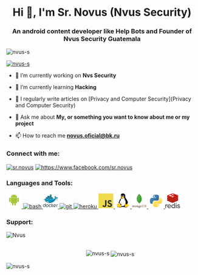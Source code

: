 <h1 align="center">Hi 👋, I'm Sr. Novus (Nvus Security)</h1>
<h3 align="center">An android content developer like Help Bots and Founder of Nvus Security Guatemala</h3>

<p align="left"> <img src="https://komarev.com/ghpvc/?username=nvus-s&label=Profile%20views&color=0e75b6&style=flat" alt="nvus-s" /> </p>

<p align="left"> <a href="https://github.com/ryo-ma/github-profile-trophy"><img src="https://github-profile-trophy.vercel.app/?username=nvus-s" alt="nvus-s" /></a> </p>

- 🔭 I’m currently working on **Nvs Security**

- 🌱 I’m currently learning **Hacking**

- 📝 I regularly write articles on [Privacy and Computer Security](Privacy and Computer Security)

- 💬 Ask me about **My, or something you want to know about me or my project**

- 📫 How to reach me **novus.oficial@bk.ru**

<h3 align="left">Connect with me:</h3>
<p align="left">
<a href="https://fb.com/sr.novus" target="blank"><img align="center" src="https://raw.githubusercontent.com/rahuldkjain/github-profile-readme-generator/master/src/images/icons/Social/facebook.svg" alt="sr.novus" height="30" width="40" /></a>
<a href="https://www.youtube.com/c/nvus security" target="blank"><img align="center" src="https://raw.githubusercontent.com/rahuldkjain/github-profile-readme-generator/master/src/images/icons/Social/youtube.svg" alt="https://www.facebook.com/sr.novus" height="30" width="40" /></a>
</p>

<h3 align="left">Languages and Tools:</h3>
<p align="left"> <a href="https://developer.android.com" target="_blank"> <img src="https://raw.githubusercontent.com/devicons/devicon/master/icons/android/android-original-wordmark.svg" alt="android" width="40" height="40"/> </a> <a href="https://www.gnu.org/software/bash/" target="_blank"> <img src="https://www.vectorlogo.zone/logos/gnu_bash/gnu_bash-icon.svg" alt="bash" width="40" height="40"/> </a> <a href="https://www.docker.com/" target="_blank"> <img src="https://raw.githubusercontent.com/devicons/devicon/master/icons/docker/docker-original-wordmark.svg" alt="docker" width="40" height="40"/> </a> <a href="https://git-scm.com/" target="_blank"> <img src="https://www.vectorlogo.zone/logos/git-scm/git-scm-icon.svg" alt="git" width="40" height="40"/> </a> <a href="https://heroku.com" target="_blank"> <img src="https://www.vectorlogo.zone/logos/heroku/heroku-icon.svg" alt="heroku" width="40" height="40"/> </a> <a href="https://developer.mozilla.org/en-US/docs/Web/JavaScript" target="_blank"> <img src="https://raw.githubusercontent.com/devicons/devicon/master/icons/javascript/javascript-original.svg" alt="javascript" width="40" height="40"/> </a> <a href="https://www.linux.org/" target="_blank"> <img src="https://raw.githubusercontent.com/devicons/devicon/master/icons/linux/linux-original.svg" alt="linux" width="40" height="40"/> </a> <a href="https://www.mongodb.com/" target="_blank"> <img src="https://raw.githubusercontent.com/devicons/devicon/master/icons/mongodb/mongodb-original-wordmark.svg" alt="mongodb" width="40" height="40"/> </a> <a href="https://www.python.org" target="_blank"> <img src="https://raw.githubusercontent.com/devicons/devicon/master/icons/python/python-original.svg" alt="python" width="40" height="40"/> </a> <a href="https://redis.io" target="_blank"> <img src="https://raw.githubusercontent.com/devicons/devicon/master/icons/redis/redis-original-wordmark.svg" alt="redis" width="40" height="40"/> </a> </p>

<h3 align="left">Support:</h3>
<p><a href="https://www.buymeacoffee.com/Nvus"> <img align="left" src="https://cdn.buymeacoffee.com/buttons/v2/default-yellow.png" height="50" width="210" alt="Nvus" /></a></p><br><br>

<p><img align="left" src="https://github-readme-stats.vercel.app/api/top-langs?username=nvus-s&show_icons=true&locale=en&layout=compact" alt="nvus-s" /></p>

<p>&nbsp;<img align="center" src="https://github-readme-stats.vercel.app/api?username=nvus-s&show_icons=true&locale=en" alt="nvus-s" /></p>

<p><img align="center" src="https://github-readme-streak-stats.herokuapp.com/?user=nvus-s&" alt="nvus-s" /></p>

